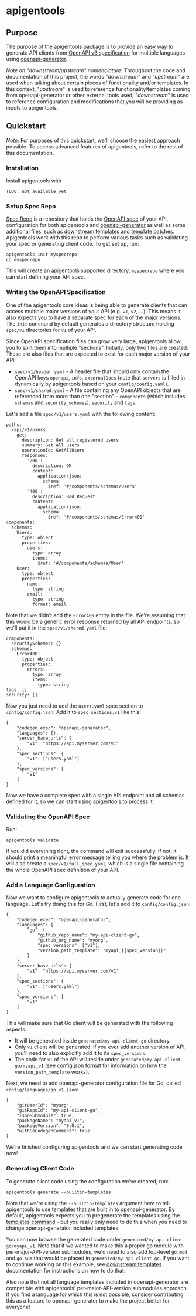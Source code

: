 #  apigentools

## Purpose

The purpose of the apigentools package is to provide an easy way to generate API clients from [OpenAPI v3 specification](https://github.com/OAI/OpenAPI-Specification/) for multiple languages using [openapi-generator](https://github.com/OpenAPITools/openapi-generator).

*Note on "downstream/upstream" nomenclature*: Throughout the code and documentation of this project, the words "*downstream*" and "*upstream*" are used when talking about certain pieces of functionality and/or templates. In this context, "*upstream*" is used to reference functionality/templates coming from openapi-generator or other external tools used; "*downstream*" is used to reference configuration and modifications that you will be providing as inputs to apigentools.

## Quickstart

*Note*: For purposes of this quickstart, we'll choose the easiest approach possible. To access advanced features of apigentools, refer to the rest of this documentation.

### Installation

Install apigentools with

```
TODO: not available yet
```

### Setup Spec Repo

[Spec Repo](spec_repo.md) is a repository that holds the [OpenAPI spec](https://www.openapis.org/) of your API, configuration for both apigentools and [openapi-generator](https://github.com/OpenAPITools/openapi-generator) as well as some additional files, such as [downstream templates](workflow.md#add-downstream-templates) and [template patches](workflow.md#add-template-patches). Apigentools work with this repo to perform various tasks such as validating your spec or generating client code. To get set up, run:

```
apigentools init myspecrepo
cd myspecrepo
```

This will create an apigentools supported directory, `myspecrepo` where you can start defining your API spec.

### Writing the OpenAPI Specification

One of the apigentools core ideas is being able to generate clients that can access multiple major versions of your API (e.g. `v1`, `v2`, ...). This means it also expects you to have a separate spec for each of the major versions. The `init` command by default generates a directory structure holding `spec/v1` directories for `v1` of your API.

Since OpenAPI specification files can grow very large, apigentools allow you to split them into multiple "sections". Initially, only two files are created. These are also files that are expected to exist for each major version of your API:

* `spec/v1/header.yaml` - A header file that should only contain the OpenAPI keys `openapi`, `info`, `externalDocs` (note that `servers` is filled in dynamically by apigentools based on your `config/config.yaml`).
* `spec/v1/shared.yaml` - A file containing any OpenAPI objects that are referenced from more than one "section" - `components` (which includes `schemas` and `security_schemes`), `security` and `tags`.

Let's add a file `spec/v1/users.yaml` with the following content:

```
paths:
  /api/v1/users:
    get:
      description: Get all registered users
      summary: Get all users
      operationId: GetAllUsers
      responses:
        '200':
          description: OK
          content:
            application/json:
              schema:
                $ref: '#/components/schemas/Users'
        '400':
          description: Bad Request
          content:
            application/json:
              schema:
                $ref: '#/components/schemas/Error400'
components:
  schemas:
    Users:
      type: object
      properties:
        users:
          type: array
          items:
            $ref: '#/components/schemas/User'
    User:
      type: object
      properties:
        name:
          type: string
        email:
          type: string
          format: email
```

Note that we didn't add the `Error400` entity in the file. We're assuming that this would be a generic error response returned by all API endpoints, so we'll put it in the `spec/v1/shared.yaml` file:

```
components:
  securitySchemes: {}
  schemas:
    Error400:
      type: object
      properties:
        errors:
          type: array
          items:
            type: string
tags: []
security: []
```

Now you just need to add the `users.yaml` spec section to `config/config.json`. Add it to `spec_sections.v1` like this:

```
{
    "codegen_exec": "openapi-generator",
    "languages": {},
    "server_base_urls": {
        "v1": "https://api.myserver.com/v1"
    },
    "spec_sections": {
        "v1": ["users.yaml"]
    },
    "spec_versions": [
        "v1"
    ]
}
```

Now we have a complete spec with a single API endpoint and all schemas defined for it, so we can start using apigentools to process it.

### Validating the OpenAPI Spec

Run:

```
apigentools validate
```

if you did everything right, the command will exit successfully. If not, it should print a meaningful error message telling you where the problem is. It will also create a `spec/v1/full_spec.yaml`, which is a single file containing the whole OpenAPI spec definition of your API.

### Add a Language Configuration

Now we want to configure apigentools to actually generate code for one language. Let's try doing this for Go. First, let's add it to `config/config.json`:

```
{
    "codegen_exec": "openapi-generator",
    "languages": {
        "go": {
            "github_repo_name": "my-api-client-go",
            "github_org_name": "myorg",
            "spec_versions": ["v1"],
            "version_path_template": "myapi_{{spec_version}}"
        }
    },
    "server_base_urls": {
        "v1": "https://api.myserver.com/v1"
    },
    "spec_sections": {
        "v1": ["users.yaml"]
    },
    "spec_versions": [
        "v1"
    ]
}
```

This will make sure that Go client will be generated with the following aspects:

* It will be generated inside `generated/my-api-client-go` directory.
* Only `v1` client will be generated. If you ever add another version of API, you'll need to also explicitly add it to its `spec_versions`.
* The code for `v1` of the API will reside under `generated/my-api-client-go/myapi_v1` (see [config.json format](spec_repo.md#configconfigjson) for information on how the `version_path_template` works).

Next, we need to add openapi-generator configuration file for Go, called `config/languages/go_v1.json`:

```
{
    "gitUserId": "myorg",
    "gitRepoId": "my-api-client-go",
    "isGoSubmodule": true,
    "packageName": "myapi_v1",
    "packageVersion": "0.0.1",
    "withGoCodegenComment": true
}
```

We're finished configuring apigentools and we can start generating code now!

### Generating Client Code

To generate client code using the configuration we've created, run:

```
apigentools generate --builtin-templates
```

Note that we're using the `--builtin-templates` argument here to tell apigentools to use templates that are built in to openapi-generator. By default, apigentools expects you to pregenerate the templates using the [templates command](cli.md#apigentools-templates) - but you really only need to do this when you need to change openapi-generator included templates.

You can now browse the generated code under `generated/my-api-client-go/myapi_v1`. Note that if we wanted to make this a proper go module with per-major-API-version submodules, we'd need to also add top-level `go.mod` and `go.sum` that would be placed in `generated/my-api-client-go`. If you want to continue working on this example, see [downstream templates](workflow.md#add-downstream-templates) documentation for instructions on how to do that.

Also note that not all language templates included in openapi-generator are compatible with apigentools' per-major-API-version submodules approach. If you find a language for which this is not possible, consider contributing this as a feature to openapi-generator to make the project better for everyone!